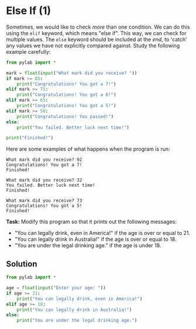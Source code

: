 # Else If (1)

Sometimes, we would like to check *more* than one condition. We can do this using the `elif` keyword, which means "else if". This way, we can check for multiple values. The `else` keyword should be included at the *end*, to 'catch' any values we have not explicitly compared against. Study the following example carefully:

```python
from pylab import *

mark = float(input("What mark did you receive? "))
if mark >= 85:
    print("Congratulations! You got a 7!")
elif mark >= 75:
    print("Congratulations! You got a 6!")
elif mark >= 65:
    print("Congratulations! You got a 5!")
elif mark >= 50:
    print("Congratulations! You passed!")
else:
    print("You failed. Better luck next time!")

print("Finished!")
```

Here are some examples of what happens when the program is run:
```
What mark did you receive? 92
Congratulations! You got a 7!
Finished!

What mark did you receive? 32
You failed. Better luck next time!
Finished!

What mark did you receive? 73
Congratulations! You got a 5!
Finished!

```

**Task:** Modify this program so that it prints out the following messages:
* "You can legally drink, even in America!" if the age is over or equal to 21.
* "You can legally drink in Australia!" if the age is over or equal to 18.
* "You are under the legal drinking age." if the age is under 18.

## Solution
```python
from pylab import *

age = float(input("Enter your age: "))
if age >= 21:
    print("You can legally drink, even in America!")
elif age >= 18:
    print("You can legally drink in Australia!")
else:
    print("You are under the legal drinking age.")

```
